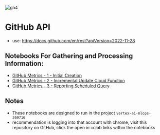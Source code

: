 ![ga4](https://www.google-analytics.com/collect?v=2&tid=G-6VDTYWLKX6&cid=1&en=page_view&sid=1&dl=statmike%2Fvertex-ai-mlops%2Farchitectures%2Ftracking%2Fgithub&dt=readme.md)

# GitHub API
- use: https://docs.github.com/en/rest?apiVersion=2022-11-28

## Notebooks For Gathering and Processing Information:
- [GitHub Metrics - 1 - Initial Creation](./GitHub%20Metrics%20-%201%20-%20Initial%20Creation.ipynb)
- [GitHub Metrics - 2 - Incremental Update Cloud Function](./GitHub%20Metrics%20-%202%20-%20Incremental%20Update%20Cloud%20Function.ipynb)
- [GitHub Metrics - 3 - Reporting Scheduled Query](./GitHub%20Metrics%20-%203%20-%20Reporting%20Scheduled%20Query.ipynb)

## Notes
- These notebooks are designed to run in the project `vertex-ai-mlops-369716`
- recommendation is logging into that account with chrome, visit this repository on GitHub, click the open in colab links within the notebooks